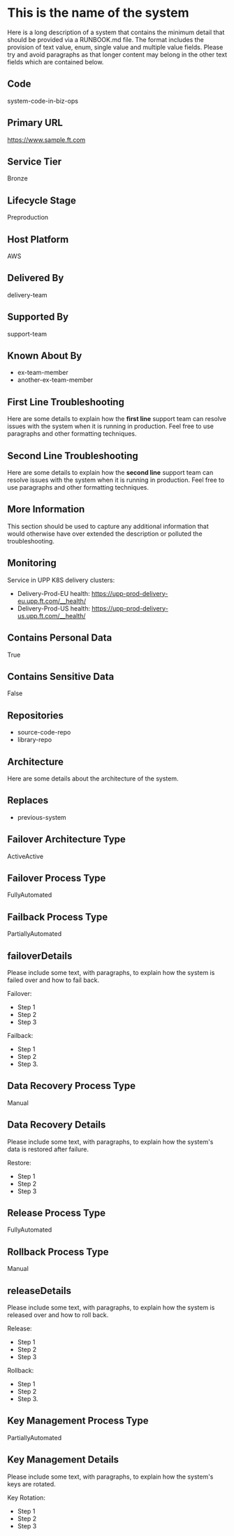 # This is the name of the system

Here is a long description of a system that contains the minimum detail that should be provided via a RUNBOOK.md file. The format includes the provision of text value, enum, single value and multiple value fields. Please try and avoid paragraphs as that longer content may belong in the other text fields which are contained below.

## Code

system-code-in-biz-ops

## Primary URL

https://www.sample.ft.com

## Service Tier

Bronze

## Lifecycle Stage

Preproduction

## Host Platform

AWS

## Delivered By

delivery-team

## Supported By

support-team

## Known About By

- ex-team-member
- another-ex-team-member

## First Line Troubleshooting

Here are some details to explain how the **first line** support team can resolve issues with the system when it is running in production.
Feel free to use paragraphs and other formatting techniques.

## Second Line Troubleshooting

Here are some details to explain how the **second line** support team can resolve issues with the system when it is running in production.
Feel free to use paragraphs and other formatting techniques.

## More Information

This section should be used to capture any additional information that would otherwise have over extended the description or polluted the troubleshooting.

## Monitoring

Service in UPP K8S delivery clusters:

- Delivery-Prod-EU health: https://upp-prod-delivery-eu.upp.ft.com/__health/
- Delivery-Prod-US health: https://upp-prod-delivery-us.upp.ft.com/__health/

## Contains Personal Data

True

## Contains Sensitive Data

False

## Repositories

- source-code-repo
- library-repo

## Architecture

Here are some details about the architecture of the system.

## Replaces

- previous-system

## Failover Architecture Type

ActiveActive

## Failover Process Type

FullyAutomated

## Failback Process Type

PartiallyAutomated

## failoverDetails

Please include some text, with paragraphs, to explain how the system is failed over and how to fail back.

Failover:

- Step 1
- Step 2
- Step 3

Failback:

- Step 1
- Step 2
- Step 3.

## Data Recovery Process Type

Manual

## Data Recovery Details

Please include some text, with paragraphs, to explain how the system's data is restored after failure.

Restore:

- Step 1
- Step 2
- Step 3

## Release Process Type

FullyAutomated

## Rollback Process Type

Manual

## releaseDetails

Please include some text, with paragraphs, to explain how the system is released over and how to roll back.

Release:

- Step 1
- Step 2
- Step 3

Rollback:

- Step 1
- Step 2
- Step 3.

## Key Management Process Type

PartiallyAutomated

## Key Management Details

Please include some text, with paragraphs, to explain how the system's keys are rotated.

Key Rotation:

- Step 1
- Step 2
- Step 3
